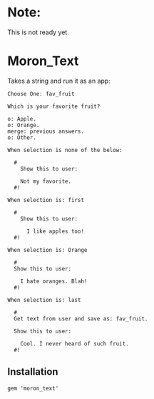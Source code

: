 
# Note:

This is not ready yet.

# Moron_Text

Takes a string and run it as an app:

    Choose One: fav_fruit

    Which is your favorite fruit?

    o: Apple.
    o: Orange.
    merge: previous answers.
    o: Other.

    When selection is none of the below:

      #
        Show this to user:

        Not my favorite.
      #!

    When selection is: first

      #
        Show this to user:

          I like apples too!
      #!

    When selection is: Orange

      #
      Show this to user:

        I hate oranges. Blah!
      #!

    When selection is: last

      #
      Get text from user and save as: fav_fruit.

      Show this to user:

        Cool. I never heard of such fruit.
      #!

## Installation

    gem 'moron_text'

